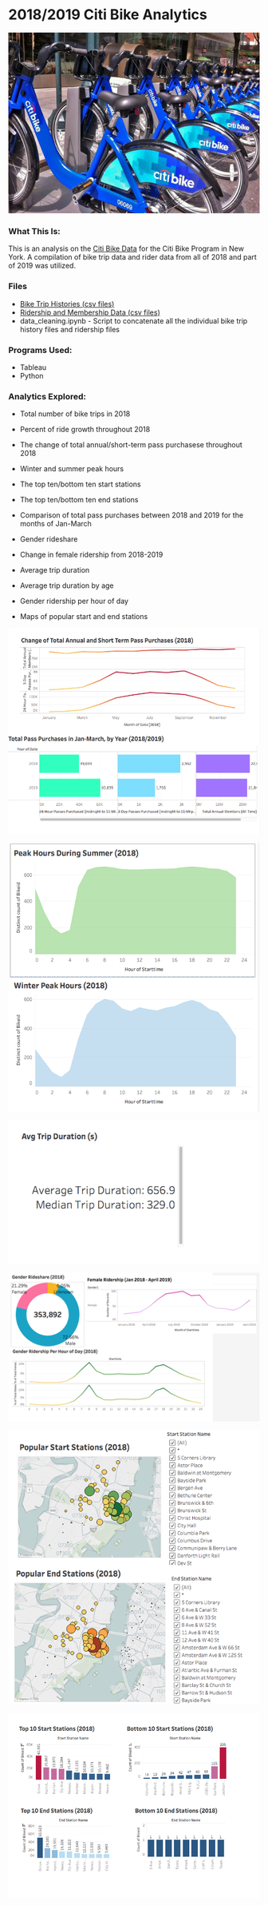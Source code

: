 # 2018/2019 Citi Bike Analytics

![Citi-Bikes](Images/citi-bike-station-bikes.jpg)

### What This Is:

This is an analysis on the [Citi Bike Data](https://www.citibikenyc.com/system-data) for the Citi Bike Program in New York. A compilation of bike trip data and rider data from all of 2018 and part of 2019 was utilized. 

### Files
* [Bike Trip Histories (csv files)](Resources/BikeTripHistories)
* [Ridership and Membership Data (csv files)](Resources/RidershipandMembershipData)
* data_cleaning.ipynb - Script to concatenate all the individual bike trip history files and ridership files

### Programs Used:
* Tableau
* Python

### Analytics Explored:

* Total number of bike trips in 2018

* Percent of ride growth throughout 2018

* The change of total annual/short-term pass purchasese throughout 2018

* Winter and summer peak hours

* The top ten/bottom ten start stations

* The top ten/bottom ten end stations

* Comparison of total pass purchases between 2018 and 2019 for the months of Jan-March 

* Gender rideshare

* Change in female ridership from 2018-2019

* Average trip duration

* Average trip duration by age

* Gender ridership per hour of day

* Maps of popular start and end stations

![passpurchases](Images/passpurchases.png)

![peakhours](Images/peakhours.png)

![trips](Images/trips.png)

![gender](Images/gender.png)

![popularstations](Images/popularstations.png)

![topstations](Images/topstations.png)






